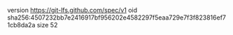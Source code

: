 version https://git-lfs.github.com/spec/v1
oid sha256:4507232bb7e2416917bf956202e4582297f5eaa729e7f3f823816ef71cb8da2a
size 52
